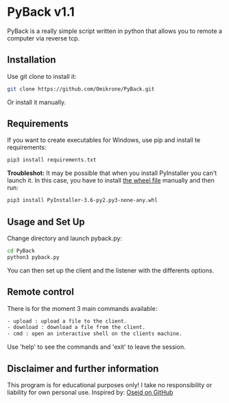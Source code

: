 # PyBack v1.1

PyBack is a really simple script written in python that allows you to remote a computer via reverse tcp.



## Installation

Use git clone to install it:
```bash
git clone https://github.com/Omikrone/PyBack.git
```
Or install it manually.


## Requirements

If you want to create executables for Windows, use pip and install te requirements:
```bash
pip3 install requirements.txt
```

**Troubleshot:** It may be possible that when you install PyInstaller you can't launch it. In this case, you have to install [the wheel file](https://www.lfd.uci.edu/~gohlke/pythonlibs/#pyinstaller) manually and then run:
```bash
pip3 install PyInstaller‑3.6‑py2.py3‑none‑any.whl
```


## Usage and Set Up

Change directory and launch pyback.py:
```bash
cd PyBack
python3 pyback.py
```
You can then set up the client and the listener with the differents options.


## Remote control

There is for the moment 3 main commands available:
``` bash
- upload : upload a file to the client.
- download : download a file from the client.
- cmd : open an interactive shell on the clients machine.
```

Use 'help' to see the commands and 'exit' to leave the session.


## Disclaimer and further information

This program is for educational purposes only! I take no responsibility or liability for own personal use.
Inspired by: [Oseid on GitHub](https://github.com/Oseid/python-reverse-shell)